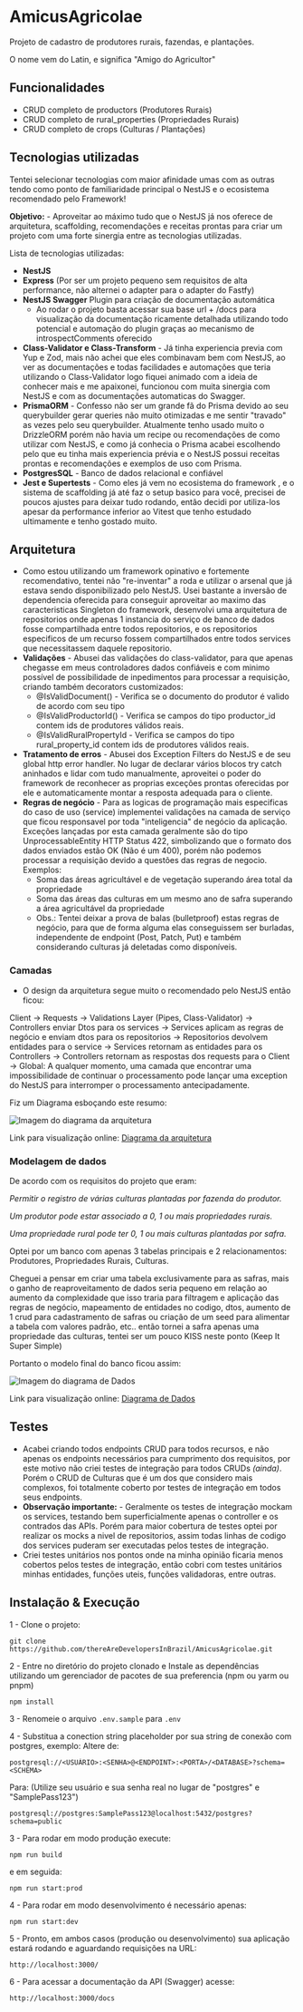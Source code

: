 # AmicusAgricolae
Projeto de cadastro de produtores rurais, fazendas, e plantações.

O nome vem do Latin, e significa "Amigo do Agricultor"

## Funcionalidades

- CRUD completo de productors (Produtores Rurais)
- CRUD completo de rural_properties (Propriedades Rurais)
- CRUD completo de crops (Culturas / Plantações)

## Tecnologias utilizadas
Tentei selecionar tecnologias com maior afinidade umas com as outras tendo como ponto de familiaridade principal o NestJS e o ecosistema recomendado pelo Framework!

**Objetivo:** - Aproveitar ao máximo tudo que o NestJS já nos oferece de arquitetura, scaffolding, recomendações e receitas prontas para criar um projeto com uma forte sinergia entre as tecnologias utilizadas.

Lista de tecnologias utilizadas:

- **NestJS**
- **Express** (Por ser um projeto pequeno sem requisitos de alta performance, não alternei o adapter para o adapter do Fastfy)
- **NestJS Swagger** Plugin para criação de documentação automática
    - Ao rodar o projeto basta acessar sua base url + /docs para visualização da documentação ricamente detalhada utilizando todo potencial e automação do plugin graças ao mecanismo de introspectComments oferecido
- **Class-Validator e Class-Transform** - Já tinha experiencia previa com Yup e Zod, mais não achei que eles combinavam bem com NestJS, ao ver as documentações e todas facilidades e automações que teria utilizando o Class-Validator logo fiquei animado com a ideia de conhecer mais e me apaixonei, funcionou com muita sinergia com NestJS e com as documentações automaticas do Swagger.
- **PrismaORM** - Confesso não ser um grande fã do Prisma devido ao seu querybuilder gerar queries não muito otimizadas e me sentir "travado" as vezes pelo seu querybuilder. Atualmente tenho usado muito o DrizzleORM porém não havia um recipe ou recomendações de como utilizar com NestJS, e como já conhecia o Prisma acabei escolhendo pelo que eu tinha mais experiencia prévia e o NestJS possui receitas prontas e recomendações e exemplos de uso com Prisma.
- **PostgresSQL** - Banco de dados relacional e confiável
- **Jest e Supertests** - Como eles já vem no ecosistema do framework , e o sistema de scaffolding já até faz o setup basico para você, precisei de poucos ajustes para deixar tudo rodando, então decidi por utiliza-los apesar da performance inferior ao Vitest que tenho estudado ultimamente e tenho gostado muito.

## Arquitetura

- Como estou utilizando um framework opinativo e fortemente recomendativo, tentei não "re-inventar" a roda e utilizar o arsenal que já estava sendo disponibilizado pelo NestJS. Usei bastante a inversão de dependencia oferecida para conseguir aproveitar ao maximo das caracteristicas Singleton do framework, desenvolvi uma arquitetura de repositorios onde apenas 1 instancia do serviço de banco de dados fosse compartilhada entre todos repositorios, e os repositorios especificos de um recurso fossem compartilhados entre todos services que necessitassem daquele repositorio.
- **Validações** - Abusei das validações do class-validator, para que apenas chegasse em meus controladores dados confiáveis e com minimo possível de possibilidade de inpedimentos para processar a requisição, criando também decorators customizados:
    - @IsValidDocument() - Verifica se o documento do produtor é valido de acordo com seu tipo
    - @IsValidProductorId() - Verifica se campos do tipo productor_id contem ids de produtores válidos reais.
    - @IsValidRuralPropertyId - Verifica se campos do tipo rural_property_id contem ids de produtores válidos reais.
- **Tratamento de erros** - Abusei dos Exception Filters do NestJS e de seu global http error handler. No lugar de declarar vários blocos try catch aninhados e lidar com tudo manualmente, aproveitei o poder do framework de reconhecer as proprias exceções prontas oferecidas por ele e automaticamente montar a resposta adequada para o cliente.
- **Regras de negócio** - Para as logicas de programação mais especificas do caso de uso (service) implementei validações na camada de serviço que ficou responsavel por toda "inteligencia" de negócio da aplicação. Exceções lançadas por esta camada geralmente são do tipo UnprocessableEntity HTTP Status 422, simbolizando que o formato dos dados enviados estão OK (Não é um 400), porém não podemos processar a requisição devido a questões das regras de negocio. Exemplos:
    - Soma das áreas agricultável e de vegetação superando área total da propriedade
    - Soma das áreas das culturas em um mesmo ano de safra superando a área agricultável da propriedade
    - Obs.: Tentei deixar a prova de balas (bulletproof) estas regras de negócio, para que de forma alguma elas conseguissem ser burladas, independente de endpoint (Post, Patch, Put) e também considerando culturas já deletadas como disponíveis.

### Camadas

- O design da arquitetura segue muito o recomendado pelo NestJS então ficou:

Client
-> Requests
-> Validations Layer (Pipes, Class-Validator)
-> Controllers enviar Dtos para os services
-> Services aplicam as regras de negócio e enviam dtos para os repositorios
-> Repositorios devolvem entidades para o service
-> Services retornam as entidades para os Controllers
-> Controllers retornam as respostas dos requests para o Client
-> Global: A qualquer momento, uma camada que encontrar uma impossibilidade de continuar o processamento pode lançar uma exception do NestJS para interromper o processamento antecipadamente.

Fiz um Diagrama esboçando este resumo:

![Imagem do diagrama da arquitetura](assets/Diagrama_Arquitetura_Amicus_Agricolae.png)

Link para visualização online:
[Diagrama da arquitetura](https://excalidraw.com/#json=bFZ_SFM-haLpBYhE-chwK,o18803fSmVsqV7eqqo8F3g)

### Modelagem de dados

De acordo com os requisitos do projeto que eram:

*Permitir o registro de várias culturas plantadas por fazenda do produtor.*

*Um produtor pode estar associado a 0, 1 ou mais propriedades rurais.*

*Uma propriedade rural pode ter 0, 1 ou mais culturas plantadas por safra.*

Optei por um banco com apenas 3 tabelas principais e 2 relacionamentos: Produtores, Propriedades Rurais, Culturas.

Cheguei a pensar em criar uma tabela exclusivamente para as safras, mais o ganho de reaproveitamento de dados seria pequeno em relação ao aumento da complexidade que isso traria para filtragem e aplicação das regras de negócio, mapeamento de entidades no codigo, dtos, aumento de 1 crud para cadastramento de safras ou criação de um seed para alimentar a tabela com valores padrão, etc.. então tornei a safra apenas uma propriedade das culturas, tentei ser um pouco KISS neste ponto (Keep It Super Simple)

Portanto o modelo final do banco ficou assim:

![Imagem do diagrama de Dados](assets/Modelagem_Dados_Amicus_Agricolae.png)

Link para visualização online:
[Diagrama de Dados](https://dbdiagram.io/d/6835fbaf6980ade2ebb5b41e)

## Testes

- Acabei criando todos endpoints CRUD para todos recursos, e não apenas os endpoints necessários para cumprimento dos requisitos, por este motivo não criei testes de integração para todos CRUDs *(ainda)*. Porém o CRUD de Culturas que é um dos que considero mais complexos, foi totalmente coberto por testes de integração em todos seus endpoints.
- **Observação importante:** - Geralmente os testes de integração mockam os services, testando bem superficialmente apenas o controller e os contrados das APIs. Porém para maior cobertura de testes optei por realizar os mocks a nivel de repositorios, assim todas linhas de codigo dos services puderam ser executadas pelos testes de integração.
- Criei testes unitários nos pontos onde na minha opinião ficaria menos cobertos pelos testes de integração, então cobri com testes unitários minhas entidades, funções uteis, funções validadoras, entre outras.

## Instalação & Execução

1 - Clone o projeto:

```
git clone https://github.com/thereAreDevelopersInBrazil/AmicusAgricolae.git
```

2 - Entre no diretório do projeto clonado e Instale as dependências utilizando um gerenciador de pacotes de sua preferencia (npm ou yarm ou pnpm)
```
npm install
```
3 - Renomeie o arquivo ```.env.sample``` para ```.env```

4 - Substitua a conection string placeholder por sua string de conexão com postgres, exemplo:
Altere de:
```
postgresql://<USUÁRIO>:<SENHA>@<ENDPOINT>:<PORTA>/<DATABASE>?schema=<SCHEMA>
```
Para: (Utilize seu usuário e sua senha real no lugar de "postgres" e "SamplePass123")
```
postgresql://postgres:SamplePass123@localhost:5432/postgres?schema=public
```


3 - Para rodar em modo produção execute:
```
npm run build
```
e em seguida:
```
npm run start:prod
```

4 - Para rodar em modo desenvolvimento é necessário apenas:
```
npm run start:dev
```

5 - Pronto, em ambos casos (produção ou desenvolvimento) sua aplicação estará rodando e aguardando requisições na URL:
```
http://localhost:3000/
```

6 - Para acessar a documentação da API (Swagger) acesse:
```
http://localhost:3000/docs
```
